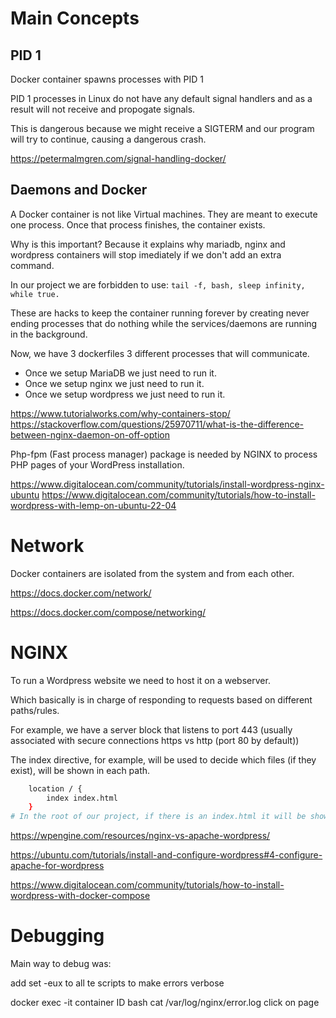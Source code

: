 # Main Concepts

## PID 1

Docker container spawns processes with PID 1

PID 1 processes in Linux do not have any default signal handlers and as a result will not receive and propogate signals.

This is dangerous because we might receive a SIGTERM and our program will try to continue, causing a dangerous crash.

https://petermalmgren.com/signal-handling-docker/

## Daemons and Docker

A Docker container is not like Virtual machines. They are meant to execute one process. Once that process finishes, the container exists.

Why is this important? Because it explains why mariadb, nginx and wordpress containers will stop imediately if we don't add an extra command.

In our project we are forbidden to use:
`tail -f, bash, sleep infinity, while true.`

These are hacks to keep the container running forever by creating never ending processes that do nothing while the services/daemons are running in the background.

Now, we have 3 dockerfiles 3 different processes that will communicate.

 - Once we setup MariaDB we just need to run it.
 - Once we setup nginx we just need to run it.
 - Once we setup wordpress we just need to run it.
 


https://www.tutorialworks.com/why-containers-stop/
https://stackoverflow.com/questions/25970711/what-is-the-difference-between-nginx-daemon-on-off-option


Php-fpm (Fast process manager) package is needed by NGINX to process PHP pages of your WordPress installation.

https://www.digitalocean.com/community/tutorials/install-wordpress-nginx-ubuntu
https://www.digitalocean.com/community/tutorials/how-to-install-wordpress-with-lemp-on-ubuntu-22-04


# Network

Docker containers are isolated from the system and from each other.

https://docs.docker.com/network/

https://docs.docker.com/compose/networking/


# NGINX

To run a Wordpress website we need to host it on a webserver.

Which basically is in charge of responding to requests based on different paths/rules.

For example, we have a server block that listens to port 443 (usually associated with secure connections https vs http (port 80 by default))

The index directive, for example, will be used to decide which files (if they exist), will be shown in each path.

```bash
	location / {
		index index.html 
	}
# In the root of our project, if there is an index.html it will be shown even if we don't write index.html in the address
```

https://wpengine.com/resources/nginx-vs-apache-wordpress/

https://ubuntu.com/tutorials/install-and-configure-wordpress#4-configure-apache-for-wordpress

https://www.digitalocean.com/community/tutorials/how-to-install-wordpress-with-docker-compose


# Debugging

Main way to debug was:

add set -eux to all te scripts to make errors verbose

docker exec -it container ID bash
cat /var/log/nginx/error.log
click on page